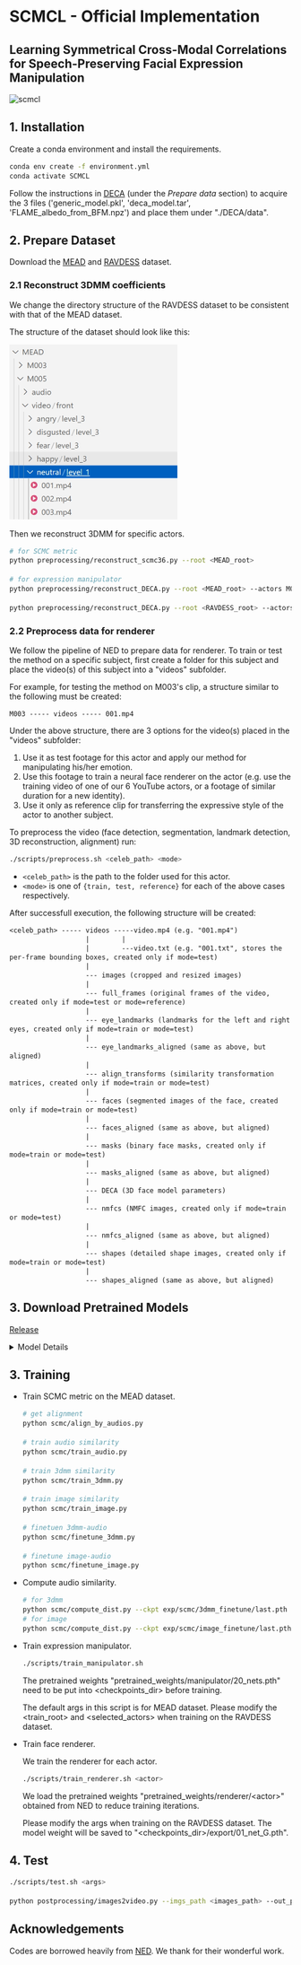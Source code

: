 

<!-- <img src='https://user-images.githubusercontent.com/4397546/229094115-862c747e-7397-4b54-ba4a-bd368bfe2e0f.png' width='500px'/> -->


# SCMCL - Official Implementation
## Learning Symmetrical Cross-Modal Correlations for Speech-Preserving Facial Expression Manipulation

 

![scmcl](figures/scmcl.gif)



## 1. Installation


Create a conda environment and install the requirements.
  ```bash
  conda env create -f environment.yml
  conda activate SCMCL
  ```  

Follow the instructions in [DECA](https://github.com/YadiraF/DECA) (under the *Prepare data* section) to acquire the 3 files ('generic_model.pkl', 'deca_model.tar', 'FLAME_albedo_from_BFM.npz') and place them under "./DECA/data".

## 2. Prepare Dataset

Download the [MEAD](https://wywu.github.io/projects/MEAD/MEAD.html) and [RAVDESS](https://zenodo.org/records/1188976) dataset. 

### 2.1 Reconstruct 3DMM coefficients
We change the directory structure of the RAVDESS dataset to be consistent with that of the MEAD dataset.

The structure of the dataset should look like this:
<div align='left'>
    <img src="figures/mead_structure.png" alt="MEAD structure" width="300" />
</div>

Then we reconstruct 3DMM for specific actors.
```bash
# for SCMC metric
python preprocessing/reconstruct_scmc36.py --root <MEAD_root>

# for expression manipulator
python preprocessing/reconstruct_DECA.py --root <MEAD_root> --actors M003 M009 W029 M012 M030 W015

python preprocessing/reconstruct_DECA.py --root <RAVDESS_root> --actors Actor_01 Actor_02 Actor_03 Actor_04 Actor_05 Actor_06
```

### 2.2 Preprocess data for renderer
We follow the pipeline of NED to prepare data for renderer. To train or test the method on a specific subject, first create a folder for this subject and place the video(s) of this subject into a "videos" subfolder. 

For example, for testing the method on M003's clip, a structure similar to the following must be created:
```
M003 ----- videos ----- 001.mp4
```
Under the above structure, there are 3 options for the video(s) placed in the "videos" subfolder:
1. Use it as test footage for this actor and apply our method for manipulating his/her emotion.
2. Use this footage to train a neural face renderer on the actor (e.g. use the training video of one of our 6 YouTube actors, or a footage of similar duration for a new identity).
3. Use it only as reference clip for transferring the expressive style of the actor to another subject.

To preprocess the video (face detection, segmentation, landmark detection, 3D reconstruction, alignment) run:
```bash
./scripts/preprocess.sh <celeb_path> <mode>
```
- ```<celeb_path>``` is the path to the folder used for this actor.
- ```<mode>``` is one of ```{train, test, reference}``` for each of the above cases respectively.

After successfull execution, the following structure will be created:

```
<celeb_path> ----- videos -----video.mp4 (e.g. "001.mp4")
                   |        |
                   |        ---video.txt (e.g. "001.txt", stores the per-frame bounding boxes, created only if mode=test)
                   |
                   --- images (cropped and resized images)
                   |
                   --- full_frames (original frames of the video, created only if mode=test or mode=reference)
                   |
                   --- eye_landmarks (landmarks for the left and right eyes, created only if mode=train or mode=test)
                   |
                   --- eye_landmarks_aligned (same as above, but aligned)
                   |
                   --- align_transforms (similarity transformation matrices, created only if mode=train or mode=test)
                   |
                   --- faces (segmented images of the face, created only if mode=train or mode=test)
                   |
                   --- faces_aligned (same as above, but aligned)
                   |
                   --- masks (binary face masks, created only if mode=train or mode=test)
                   |
                   --- masks_aligned (same as above, but aligned)
                   |
                   --- DECA (3D face model parameters)
                   |
                   --- nmfcs (NMFC images, created only if mode=train or mode=test)
                   |
                   --- nmfcs_aligned (same as above, but aligned)
                   |
                   --- shapes (detailed shape images, created only if mode=train or mode=test)
                   |
                   --- shapes_aligned (same as above, but aligned)
```


## 3. Download Pretrained Models

[Release]()



<details><summary>Model Details</summary>

| Model | Description
| :--- | :----------
|scmcl_ckpts/pretrained_weights/manipulator/20_nets.pth | Pretrain weights for manipulator.
|scmcl_ckpts/pretrained_weights/renderer/\<actor\>/05_net_G.pth | Pretrain weights for renderer.
|scmcl_ckpts/manipulator/MEAD/05_nets_finetuned.pth | Manipulator weights in SCMCL trained on the MEAD dataset.
|scmcl_ckpts/manipulator/RAVDESS/05_nets_finetuned.pth | Manipulator weights in SCMCL trained on the RAVDESS dataset.
|scmcl_ckpts/renderer/\<actor\>/01_net_G.pth | Renderer weights in SCMCL.
|scmcl_ckpts/scmc/audio/last.pth | Audio similarity network weights.
|scmcl_ckpts/scmc/3dmm/last.pth | 3DMM similarity network weights.
|scmcl_ckpts/scmc/image/last.pth | Image similarity network weights.
|scmcl_ckpts/scmc/3dmm_finetune/last.pth | Joint-optimized weights of audio-3DMM similarity networks.
|scmcl_ckpts/scmc/image_finetune/last.pth | Joint-optimized weights of audio-image similarity networks.
|scmcl_ckpts/scmc/dists_for_3dmm_\<dataset\>/dists.pkl | Offline calculated audio similarities used to train the manipulator.
|scmcl_ckpts/scmc/dists_for_image_\<dataset\>/dists.pkl | Offline calculated audio similarities used to train the renderer.
</details>

## 3. Training

- Train SCMC metric on the MEAD dataset.
  ```bash
  # get alignment
  python scmc/align_by_audios.py 

  # train audio similarity
  python scmc/train_audio.py

  # train 3dmm similarity
  python scmc/train_3dmm.py

  # train image similarity
  python scmc/train_image.py

  # finetuen 3dmm-audio
  python scmc/finetune_3dmm.py

  # finetune image-audio
  python scmc/finetune_image.py
  ```

- Compute audio similarity.
  ```bash
  # for 3dmm 
  python scmc/compute_dist.py --ckpt exp/scmc/3dmm_finetune/last.pth --save_dir exp/scmc/dists_for_3dmm
  # for image
  python scmc/compute_dist.py --ckpt exp/scmc/image_finetune/last.pth --save_dir exp/scmc/dists_for_image
  ```

- Train expression manipulator.
  ```bash
  ./scripts/train_manipulator.sh
  ```
  The pretrained weights "pretrained_weights/manipulator/20_nets.pth" need to be put into <checkpoints_dir> before training.

  The default args in this script is for MEAD dataset. Please modify the <train_root> and <selected_actors> when training on the RAVDESS dataset.

- Train face renderer.

   We train the renderer for each actor.
   ```bash
   ./scripts/train_renderer.sh <actor>
   ```
   We load the pretrained weights "pretrained_weights/renderer/\<actor\>" obtained from NED to reduce training iterations.

   Please modify the args when training on the RAVDESS dataset. The model weight will be saved to "<checkpoints_dir>/export/01_net_G.pth".

## 4. Test
```bash
./scripts/test.sh <args>

python postprocessing/images2video.py --imgs_path <images_path> --out_path <out_path> --audio <original_video_path>
```

## Acknowledgements

Codes are borrowed heavily from [NED](https://github.com/foivospar/NED).  We thank for their wonderful work.

